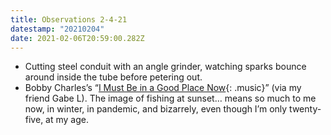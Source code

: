 ```yaml
---
title: Observations 2-4-21
datestamp: "20210204"
date: 2021-02-06T20:59:00.282Z
---
```

- Cutting steel conduit with an angle grinder, watching sparks bounce around inside the tube before petering out.
- Bobby Charles’s “[I Must Be in a Good Place Now](https://www.youtube.com/watch?v=piHd14B0FUY){: .music}” (via my friend Gabe L). The image of fishing at sunset… means so much to me now, in winter, in pandemic, and bizarrely, even though I’m only twenty-five, at my age.